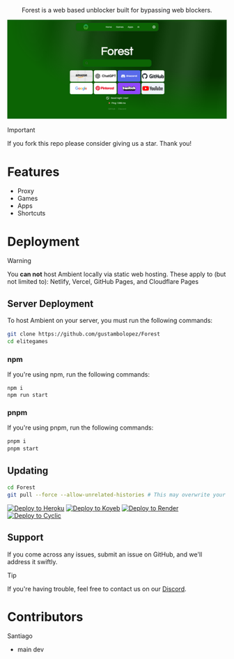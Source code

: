 <div align="center">

  <p>Forest is a web based unblocker built for bypassing web blockers.</p>
</div>

![preview](https://github.com/gustambolopez/Forest/blob/main/Screenshot%202025-05-22%20220808.png)

> [!IMPORTANT]
> If you fork this repo please consider giving us a star. Thank you!

# Features
- Proxy
- Games 
- Apps 
- Shortcuts

# Deployment
> [!WARNING]
> You __**can not**__ host Ambient locally via static web hosting.
> These apply to (but not limited to): Netlify, Vercel, GitHub Pages, and Cloudflare Pages

## Server Deployment
To host Ambient on your server, you must run the following commands:

```bash
git clone https://github.com/gustambolopez/Forest
cd elitegames
```

### npm
If you're using npm, run the following commands:
```
npm i
npm run start
```

### pnpm
If you're using pnpm, run the following commands:
```bash
pnpm i
pnpm start
```

## Updating

```bash
cd Forest
git pull --force --allow-unrelated-histories # This may overwrite your local changes 
```

[![Deploy to Heroku](https://binbashbanana.github.io/deploy-buttons/buttons/remade/heroku.svg)](https://heroku.com/deploy/?template=https://github.com/gustambolopez/Forest)
[![Deploy to Koyeb](https://binbashbanana.github.io/deploy-buttons/buttons/remade/koyeb.svg)](https://app.koyeb.com/deploy?type=git&repository=github.com/gustambolopez/Forest)
[![Deploy to Render](https://binbashbanana.github.io/deploy-buttons/buttons/remade/render.svg)](https://render.com/deploy?repo=https://github.com/gustambolopez/Forest)
[![Deploy to Cyclic](https://binbashbanana.github.io/deploy-buttons/buttons/remade/cyclic.svg)](https://app.cyclic.sh/api/app/deploy/gustambolopez/Forest)

## Support
If you come across any issues, submit an issue on GitHub, and we'll address it swiftly. 

> [!TIP]
> If you're having trouble, feel free to contact us on our [Discord](https://discord.gg/5hETqc3e).

# Contributors
Santiago
- main dev

